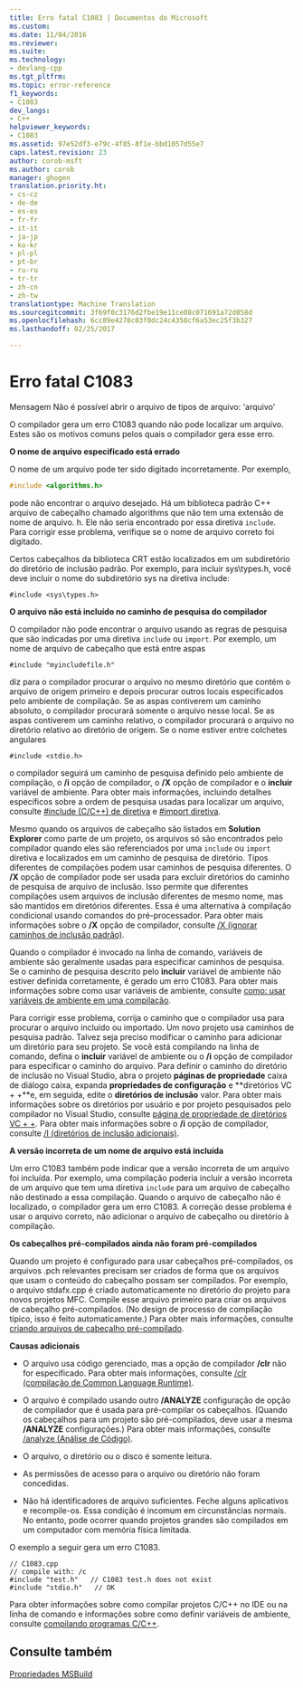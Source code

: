 ```yaml
---
title: Erro fatal C1083 | Documentos do Microsoft
ms.custom: 
ms.date: 11/04/2016
ms.reviewer: 
ms.suite: 
ms.technology:
- devlang-cpp
ms.tgt_pltfrm: 
ms.topic: error-reference
f1_keywords:
- C1083
dev_langs:
- C++
helpviewer_keywords:
- C1083
ms.assetid: 97e52df3-e79c-4f85-8f1e-bbd1057d55e7
caps.latest.revision: 23
author: corob-msft
ms.author: corob
manager: ghogen
translation.priority.ht:
- cs-cz
- de-de
- es-es
- fr-fr
- it-it
- ja-jp
- ko-kr
- pl-pl
- pt-br
- ru-ru
- tr-tr
- zh-cn
- zh-tw
translationtype: Machine Translation
ms.sourcegitcommit: 3f69f0c3176d2fbe19e11ce08c071691a72d858d
ms.openlocfilehash: 6cc89e4278c03f0dc24c4358cf6a53ec25f3b327
ms.lasthandoff: 02/25/2017

---
```

# <a name="fatal-error-c1083"></a>Erro fatal C1083
Mensagem Não é possível abrir o arquivo de tipos de arquivo: 'arquivo'  
  
 O compilador gera um erro C1083 quando não pode localizar um arquivo. Estes são os motivos comuns pelos quais o compilador gera esse erro.  
  
 **O nome de arquivo especificado está errado**  
  
 O nome de um arquivo pode ter sido digitado incorretamente. Por exemplo,  
  
```cpp  
#include <algorithms.h>  
```  
  
 pode não encontrar o arquivo desejado. Há um biblioteca padrão C++ arquivo de cabeçalho chamado algorithms que não tem uma extensão de nome de arquivo. h. Ele não seria encontrado por essa diretiva `include`. Para corrigir esse problema, verifique se o nome de arquivo correto foi digitado.  
  
 Certos cabeçalhos da biblioteca CRT estão localizados em um subdiretório do diretório de inclusão padrão. Por exemplo, para incluir sys\types.h, você deve incluir o nome do subdiretório sys na diretiva include:  
  
 `#include <sys\types.h>`  
  
 **O arquivo não está incluído no caminho de pesquisa do compilador**  
  
 O compilador não pode encontrar o arquivo usando as regras de pesquisa que são indicadas por uma diretiva `include` ou `import`. Por exemplo, um nome de arquivo de cabeçalho que está entre aspas  
  
 `#include "myincludefile.h"`  
  
 diz para o compilador procurar o arquivo no mesmo diretório que contém o arquivo de origem primeiro e depois procurar outros locais especificados pelo ambiente de compilação. Se as aspas contiverem um caminho absoluto, o compilador procurará somente o arquivo nesse local. Se as aspas contiverem um caminho relativo, o compilador procurará o arquivo no diretório relativo ao diretório de origem. Se o nome estiver entre colchetes angulares  
  
 `#include <stdio.h>`  
  
 o compilador seguirá um caminho de pesquisa definido pelo ambiente de compilação, o **/i** opção de compilador, o **/X** opção de compilador e o **incluir** variável de ambiente. Para obter mais informações, incluindo detalhes específicos sobre a ordem de pesquisa usadas para localizar um arquivo, consulte [#include (C/C++) de diretiva](../../preprocessor/hash-include-directive-c-cpp.md) e [#import diretiva](../../preprocessor/hash-import-directive-cpp.md).  
  
 Mesmo quando os arquivos de cabeçalho são listados em **Solution Explorer** como parte de um projeto, os arquivos só são encontrados pelo compilador quando eles são referenciados por uma `include` ou `import` diretiva e localizados em um caminho de pesquisa de diretório. Tipos diferentes de compilações podem usar caminhos de pesquisa diferentes. O **/X** opção de compilador pode ser usada para excluir diretórios do caminho de pesquisa de arquivo de inclusão. Isso permite que diferentes compilações usem arquivos de inclusão diferentes de mesmo nome, mas são mantidos em diretórios diferentes. Essa é uma alternativa à compilação condicional usando comandos do pré-processador. Para obter mais informações sobre o **/X** opção de compilador, consulte [/X (ignorar caminhos de inclusão padrão)](../../build/reference/x-ignore-standard-include-paths.md).  
  
 Quando o compilador é invocado na linha de comando, variáveis de ambiente são geralmente usadas para especificar caminhos de pesquisa. Se o caminho de pesquisa descrito pelo **incluir** variável de ambiente não estiver definida corretamente, é gerado um erro C1083. Para obter mais informações sobre como usar variáveis de ambiente, consulte [como: usar variáveis de ambiente em uma compilação](http://msdn.microsoft.com/Library/7f9e4469-8865-4b59-aab3-3ff26bd36e77).  
  
 Para corrigir esse problema, corrija o caminho que o compilador usa para procurar o arquivo incluído ou importado. Um novo projeto usa caminhos de pesquisa padrão. Talvez seja preciso modificar o caminho para adicionar um diretório para seu projeto. Se você está compilando na linha de comando, defina o **incluir** variável de ambiente ou o **/i** opção de compilador para especificar o caminho do arquivo. Para definir o caminho do diretório de inclusão no Visual Studio, abra o projeto **páginas de propriedade** caixa de diálogo caixa, expanda **propriedades de configuração** e **diretórios VC + +**e, em seguida, edite o **diretórios de inclusão** valor. Para obter mais informações sobre os diretórios por usuário e por projeto pesquisados pelo compilador no Visual Studio, consulte [página de propriedade de diretórios VC + +](../../ide/vcpp-directories-property-page.md). Para obter mais informações sobre o **/i** opção de compilador, consulte [/I (diretórios de inclusão adicionais)](../../build/reference/i-additional-include-directories.md).  
  
 **A versão incorreta de um nome de arquivo está incluída**  
  
 Um erro C1083 também pode indicar que a versão incorreta de um arquivo foi incluída. Por exemplo, uma compilação poderia incluir a versão incorreta de um arquivo que tem uma diretiva `include` para um arquivo de cabeçalho não destinado a essa compilação. Quando o arquivo de cabeçalho não é localizado, o compilador gera um erro C1083. A correção desse problema é usar o arquivo correto, não adicionar o arquivo de cabeçalho ou diretório à compilação.  
  
 **Os cabeçalhos pré-compilados ainda não foram pré-compilados**  
  
 Quando um projeto é configurado para usar cabeçalhos pré-compilados, os arquivos .pch relevantes precisam ser criados de forma que os arquivos que usam o conteúdo do cabeçalho possam ser compilados. Por exemplo, o arquivo stdafx.cpp é criado automaticamente no diretório do projeto para novos projetos MFC. Compile esse arquivo primeiro para criar os arquivos de cabeçalho pré-compilados. (No design de processo de compilação típico, isso é feito automaticamente.) Para obter mais informações, consulte [criando arquivos de cabeçalho pré-compilado](../../build/reference/creating-precompiled-header-files.md).  
  
 **Causas adicionais**  
  
-   O arquivo usa código gerenciado, mas a opção de compilador **/clr** não for especificado. Para obter mais informações, consulte [/clr (compilação de Common Language Runtime)](../../build/reference/clr-common-language-runtime-compilation.md).  
  
-   O arquivo é compilado usando outro **/ANALYZE** configuração de opção de compilador que é usada para pré-compilar os cabeçalhos. (Quando os cabeçalhos para um projeto são pré-compilados, deve usar a mesma **/ANALYZE** configurações.) Para obter mais informações, consulte [/analyze (Análise de Código)](../../build/reference/analyze-code-analysis.md).  
  
-   O arquivo, o diretório ou o disco é somente leitura.  
  
-   As permissões de acesso para o arquivo ou diretório não foram concedidas.  
  
-   Não há identificadores de arquivo suficientes. Feche alguns aplicativos e recompile-os. Essa condição é incomum em circunstâncias normais. No entanto, pode ocorrer quando projetos grandes são compilados em um computador com memória física limitada.  
  
 O exemplo a seguir gera um erro C1083.  
  
```  
// C1083.cpp  
// compile with: /c  
#include "test.h"   // C1083 test.h does not exist  
#include "stdio.h"   // OK  
```  
  
 Para obter informações sobre como compilar projetos C/C++ no IDE ou na linha de comando e informações sobre como definir variáveis de ambiente, consulte [compilando programas C/C++](../../build/building-c-cpp-programs.md).
 
 ## <a name="see-also"></a>Consulte também
 [Propriedades MSBuild](/visualstudio/msbuild/msbuild-properties)
